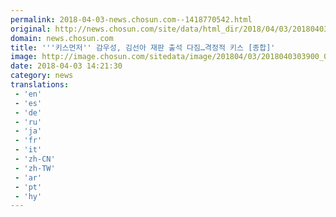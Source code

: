 ```yaml
---
permalink: 2018-04-03-news.chosun.com--1418770542.html
original: http://news.chosun.com/site/data/html_dir/2018/04/03/2018040303988.html
domain: news.chosun.com
title: '''키스먼저'' 감우성, 김선아 재판 출석 다짐…격정적 키스 [종합]'
image: http://image.chosun.com/sitedata/image/201804/03/2018040303900_0.jpg
date: 2018-04-03 14:21:30
category: news
translations: 
 - 'en'
 - 'es'
 - 'de'
 - 'ru'
 - 'ja'
 - 'fr'
 - 'it'
 - 'zh-CN'
 - 'zh-TW'
 - 'ar'
 - 'pt'
 - 'hy'
---
```


